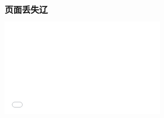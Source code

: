 # 页面丢失辽
 
<div style="position: relative; padding: 30% 45%;">
<iframe style="position: absolute; width: 100%; height: 100%; left: 0; top: 0;" src="//player.bilibili.com/player.html?aid=499329789&bvid=BV1MK411M7Js&cid=227630185&page=1" scrolling="no" border="0" frameborder="no" framespacing="0" allowfullscreen="true"></iframe>
</div>
